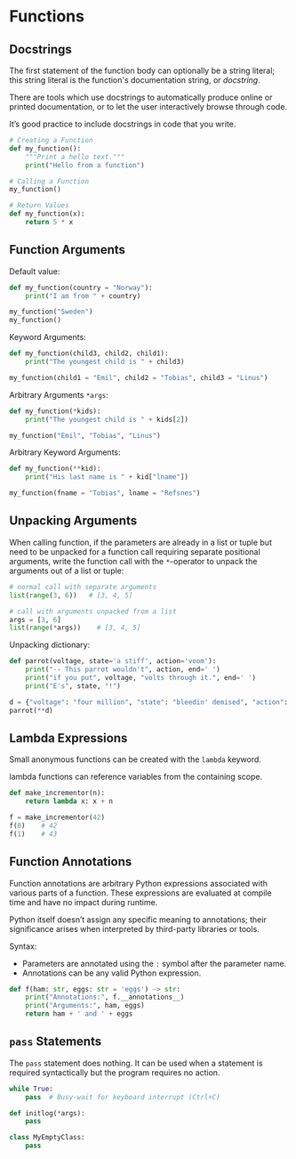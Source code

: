 # Functions

## Docstrings

The first statement of the function body can optionally be a string literal; this string literal is the function's documentation string, or *docstring*.

There are tools which use docstrings to automatically produce online or printed documentation, or to let the user interactively browse through code.

It’s good practice to include docstrings in code that you write.

```py
# Creating a Function
def my_function():
    """Print a hello text."""
    print("Hello from a function")

# Calling a Function
my_function()

# Return Values
def my_function(x):
    return 5 * x
```


## Function Arguments

Default value:
```py
def my_function(country = "Norway"):
    print("I am from " + country)

my_function("Sweden")
my_function()
```

Keyword Arguments:

```py
def my_function(child3, child2, child1):
    print("The youngest child is " + child3)

my_function(child1 = "Emil", child2 = "Tobias", child3 = "Linus")
```


Arbitrary Arguments `*args`:

```py
def my_function(*kids):
    print("The youngest child is " + kids[2])

my_function("Emil", "Tobias", "Linus")
```


Arbitrary Keyword Arguments:

```py
def my_function(**kid):
    print("His last name is " + kid["lname"])

my_function(fname = "Tobias", lname = "Refsnes")
```


## Unpacking Arguments

When calling function, if the parameters are already in a list or tuple but need to be unpacked for a function call requiring separate positional arguments, write the function call with the `*`-operator to unpack the arguments out of a list or tuple:

```py
# normal call with separate arguments
list(range(3, 6))   # [3, 4, 5]

# call with arguments unpacked from a list
args = [3, 6]
list(range(*args))    # [3, 4, 5]
```

Unpacking dictionary:

```py
def parrot(voltage, state='a stiff', action='voom'):
    print("-- This parrot wouldn't", action, end=' ')
    print("if you put", voltage, "volts through it.", end=' ')
    print("E's", state, "!")

d = {"voltage": "four million", "state": "bleedin' demised", "action": "VOOM"}
parrot(**d)
```


## Lambda Expressions

Small anonymous functions can be created with the `lambda` keyword. 

lambda functions can reference variables from the containing scope.

```py
def make_incrementor(n):
    return lambda x: x + n

f = make_incrementor(42)
f(0)    # 42
f(1)    # 43
```


## Function Annotations

Function annotations are arbitrary Python expressions associated with various parts of a function. These expressions are evaluated at compile time and have no impact during runtime.

Python itself doesn’t assign any specific meaning to annotations; their significance arises when interpreted by third-party libraries or tools.

Syntax:
- Parameters are annotated using the `:` symbol after the parameter name.
- Annotations can be any valid Python expression.

```py
def f(ham: str, eggs: str = 'eggs') -> str:
    print("Annotations:", f.__annotations__)
    print("Arguments:", ham, eggs)
    return ham + ' and ' + eggs
```


## `pass` Statements

The `pass` statement does nothing. It can be used when a statement is required syntactically but the program requires no action.

```py
while True:
    pass  # Busy-wait for keyboard interrupt (Ctrl+C)

def initlog(*args):
    pass

class MyEmptyClass:
    pass
```
